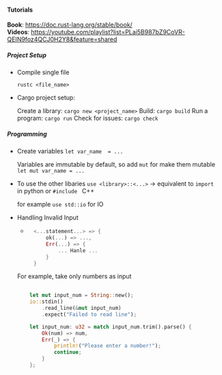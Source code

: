 #### Tutorials

**Book**: https://doc.rust-lang.org/stable/book/  
**Videos**: https://youtube.com/playlist?list=PLai5B987bZ9CoVR-QEIN9foz4QCJ0H2Y8&feature=shared


##### Project Setup

* Compile single file

    `rustc <file_name>`

* Cargo project setup:

    Create a library: `cargo new <project_name>`
    Build: `cargo build`
    Run a program: `cargo run`
    Check for issues: `cargo check`

##### Programming

* Create variables
    `let var_name  = ...`

    Variables are immutable by default, so add `mut` for make them mutable
    `let mut var_name = ...`

* To use the other libaries 
    `use <library>::<...>` -> equivalent to `import ` in python or `#include ` C++

    for example `use std::io` for IO

* Handling Invalid Input
    * ```rust 
        <...statement...> => {
            ok(...) => ...,
            Err(...) => {
                ... Hanle ...
            }
        }
        ```
    For example, take only numbers as input
    
    ```rust 
        
        let mut input_num = String::new();
        io::stdin()
            .read_line(&mut input_num)
            .expect("Failed to read line");

        let input_num: u32 = match input_num.trim().parse() {
            Ok(num) => num,
            Err(_) => {
                println!("Please enter a number!");
                continue;
            }
        };
    ```
